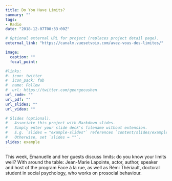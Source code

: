 ```yaml
---
title: Do You Have Limits?
summary: ""
tags:
- Radio
date: "2018-12-07T00:33:00Z"

# Optional external URL for project (replaces project detail page).
external_link: "https://canalm.vuesetvoix.com/avez-vous-des-limites/"

image:
  caption: ""
  focal_point:

#links:
#- icon: twitter
#  icon_pack: fab
#  name: Follow
#  url: https://twitter.com/georgecushen
url_code: ""
url_pdf: ""
url_slides: ""
url_video: ""

# Slides (optional).
#   Associate this project with Markdown slides.
#   Simply enter your slide deck's filename without extension.
#   E.g. `slides = "example-slides"` references `content/slides/example-slides.md`.
#   Otherwise, set `slides = ""`.
slides: example
---
```


This week, Émanuelle and her guests discuss limits: do you know your limits well? With around the table: Jean-Marie Lapointe, actor, author, speaker and host of the program Face à la rue, as well as Rémi Thériault, doctoral student in social psychology, who works on prosocial behaviour.
